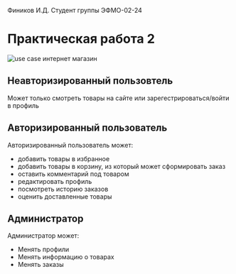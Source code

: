 Фиников И.Д. Студент группы ЭФМО-02-24

# Практическая работа 2
![use case интернет магазин](https://github.com/user-attachments/assets/20a3ea45-dcfc-4b7f-b593-fb8c9d982aad)

## Неавторизированный пользовтель 
Может только смотреть товары на сайте или зарегестрироваться/войти в профиль

## Авторизированный пользователь 
Авторизированный пользователь может: 
- добавить товары в избранное
- добавить товары в корзину, из который может сформировать заказ
- оставить комментарий под товаром
- редактировать профиль
- посмотреть историю заказов
- оценить доставленные товары
## Администратор 
Администратор может:
- Менять профили
- Менять информацию о товарах
- Менять заказы
